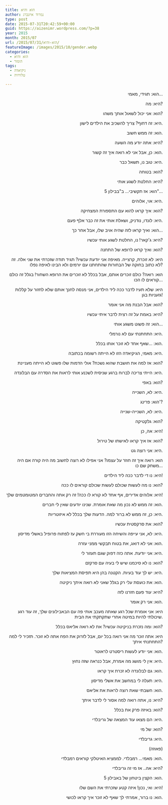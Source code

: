 ```yaml
---
title: הוא והיא
author: נמרוד איזנברג
type: post
date: 2015-07-31T20:42:59+00:00
guid: https://aizenimr.wordpress.com/?p=38
year: 2015
month: 2015/07
url: /2015/07/31/הוא-והיא/
featureImage: /images/2015/10/gender.webp
categories:
  - הוא והיא
  - הומור
tags:
  - גיקיאדה
  - טלוויזיה

---
```

<p align="right">
  <span lang="en-US">הוא: </span><span lang="he-IL">תגידי</span><span lang="en-US">, </span><span lang="he-IL">מאמי…</span>
</p>

<p align="right">
  <span lang="he-IL">היא: מה</span><span lang="en-US">?</span>
</p>

<p align="right">
  הוא: אני יכול לשאול אותך משהו?
</p>

<p align="right">
  היא: זה דחוף? צריך להשכיב את הילדים לישון.
</p>

<p align="right">
  הוא: זה ממש חשוב.
</p>

<p align="right">
  היא: אתה יודע מה השעה?
</p>

<p align="right">
  הוא: כן, אבל אני לא רואה איך זה קשור.
</p>

<p align="right">
  היא: טוב נו, תשאל כבר.
</p>

<p align="right">
  הוא: בטוחה?
</p>

<p align="right">
  היא: החלטת לשגע אותי?
</p>

<p align="right">
  <span lang="en-US">הוא: אז תקשיבי... </span><span lang="he-IL">ב"בבילון </span><span lang="en-US">5"…</span>
</p>

<p align="right">
  <span lang="he-IL">היא: אוי</span><span lang="en-US">, </span><span lang="he-IL">אלוהים</span><span lang="en-US">.</span>
</p>

<p align="right">
  <span lang="he-IL">הוא: איך קראו להוא עם התספורת המצחיקה</span><span lang="en-US">?</span>
</p>

<p align="right">
  <span lang="he-IL">היא: לונדו</span><span lang="en-US">, </span><span lang="he-IL">נודניק</span><span lang="en-US">, </span><span lang="he-IL">ושאלת אותי את זה כבר אלף פעם</span><span lang="en-US">.</span>
</p>

<p align="right">
  <span lang="he-IL">הוא: ואיך קראו לזה שהיה אויב שלו</span><span lang="en-US">, </span><span lang="he-IL">אבל אחר כך…</span>
</p>

<p align="right">
  <span lang="he-IL">היא: ג</span><span lang="en-US">'</span><span lang="he-IL">קאר</span><span lang="en-US">! </span><span lang="he-IL">נו</span><span lang="en-US">, </span><span lang="he-IL">החלטת לשגע אותי עכשיו</span><span lang="en-US">?</span>
</p>

<p align="right">
  <span lang="he-IL">הוא: ואיך קראו לרופא של התחנה</span><span lang="en-US">?</span>
</p>

<p align="right">
  <span lang="he-IL">היא: לא זוכרת</span><span lang="en-US">, </span><span lang="he-IL">קרצייה</span><span lang="en-US">. </span><span lang="he-IL">מאיפה אני יודעת עכשיו</span><span lang="en-US">? </span><span lang="he-IL">תגיד תודה שזכרתי את שני אלה</span><span lang="en-US">. זה לא כתוב בחוקה של הבחורות שהתחתנו עם יורמים ולא הבינו לאיפה נפלו?</span>
</p>

<p align="right">
  <span lang="he-IL">הוא: רואה</span><span lang="en-US">? </span><span lang="he-IL">כולם זוכרים אותם</span><span lang="en-US">, </span><span lang="he-IL">אבל בכלל לא זוכרים את הרופא השחור</span><span lang="en-US">! </span><span lang="he-IL">בגלל זה כולם קוראים לו הכו…</span>
</p>

<p align="right">
  <span lang="he-IL">היא: שלא תעיז לדבר ככה ליד הילדים</span><span lang="en-US">, </span><span lang="he-IL">אני מנסה לחנך אותם שלא לחזור על קללות גזעניות בגן</span><span lang="en-US">!</span>
</p>

<p align="right">
  <span lang="he-IL">הוא: אבל הבנת מה אני אומר</span><span lang="en-US">?</span>
</p>

<p align="right">
  היא: באמת על זה רצית לדבר איתי עכשיו?
</p>

<p align="right">
  הוא: זה פשוט משגע אותי...
</p>

<p align="right">
  היא: התחתנתי עם לא נורמלי.
</p>

<p align="right">
  הוא: ...שאף אחד לא זוכר אותו בכלל.
</p>

<p align="right">
  היא: מאמי, הגיקיאדה הזו לא הייתה רשומה בכתובה.
</p>

<p align="right">
  הוא: אז למה את חושבת שהוא נשכח? אולי הדמות שלו פשוט לא הייתה מעניינת?
</p>

<p align="right">
  היא: הייתי צריכה לברוח ברגע שניסית לשכנע אותי לראות את הסדרה עם הבלונדה.
</p>

<p align="right">
  הוא: באפי?
</p>

<p align="right">
  היא: לא, השנייה.
</p>

<p align="right">
  הוא: פרינג'?
</p>

<p align="right">
  היא: לא, השנייה-שנייה.
</p>

<p align="right">
  הוא: גלקטיקה?
</p>

<p align="right">
  היא: אה, כן!
</p>

<p align="right">
  הוא: אז איך קראו לאישתו של טירול?
</p>

<p align="right">
  היא: אני רוצה גט.
</p>

<p align="right">
  הוא: רואה איך זה חוזר על עצמו? אני אפילו לא רוצה לחשוב מה היה קורה אם היה משחק שם כו...
</p>

<p align="right">
  היא: נו די לדבר ככה ליד הילדים!
</p>

<p align="right">
  הוא: נו מה לעשות שכולם לעשות שכולם קוראים לו ככה?
</p>

<p align="right">
  <span lang="he-IL">היא: אלוהים אדירים</span><span lang="en-US">, </span><span lang="he-IL">אף אחד לא קורא לו ככה</span><span lang="en-US">! </span><span lang="he-IL">זה רק אתה והחברים המטומטמים שלך</span><span lang="en-US">!</span>
</p>

<p align="right">
  <span lang="he-IL">הוא: זה ממש לא נכון מה שאת אומרת</span><span lang="en-US">. </span><span lang="he-IL">שנינו יודעים שאין לי חברים</span><span lang="en-US">.</span>
</p>

<p align="right">
  היא: כן, זה ממש לא ברור למה. הדעות שלך בכלל לא איזוטריות.
</p>

<p align="right">
  הוא: את סרקסטית עכשיו?
</p>

<p align="right">
  היא: לא, אני עייפה והשיחה הזו מעוררת בי חשק עז לפתוח פרופיל באשלי מדיסון.
</p>

<p align="right">
  הוא: אני לא דואג, את בטוח תבקשי ממני עזרה.
</p>

<p align="right">
  היא: אני יודעת. אתה כזה דפוק שגם תעזור לי.
</p>

<p align="right">
  הוא: נו לא סיכמנו שיש לי בעיה עם סרקזם?
</p>

<p align="right">
  היא: יש לך עוד בעיות. הקטנה בהן היא תפיסת המציאות שלך.
</p>

<p align="right">
  הוא: את כועסת עלי רק בגלל שאני לא רואה איתך ניקיטה.
</p>

<p align="right">
  היא: עוד פעם חזרנו לזה?
</p>

<p align="right">
  הוא: אני רק אומר.
</p>

<p align="right">
  היא: אני אומרת שכל רגע שאתה מעכב אותי פה עם הבאבילונים שלך, זה עוד רגע שיכולתי להיות במיטה אחרי שתקתקתי את הבית.
</p>

<p align="right">
  הוא: ומה נזכרת בניקיטה עכשיו? את לא רואה אליאס בכלל?
</p>

<p align="right">
  היא: אתה זוכר מה אני רואה בכל יום, אבל לזרוק את הפח אתה לא זוכר. תזכיר לי למה התחתנתי איתך?
</p>

<p align="right">
  הוא: אני יודע לעשות ריסטרט לראוטר.
</p>

<p align="right">
  היא: אין לי מושג מה אמרת, אבל כנראה שזה נחוץ.
</p>

<p align="right">
  הוא: גם לבלונדה לא זכרת איך קראו.
</p>

<p align="right">
  היא: תעלה לי במחשב את אשלי מדיסון.
</p>

<p align="right">
  הוא: חשבתי שאת רוצה לראות את אליאס.
</p>

<p align="right">
  היא: נו, אתה רואה למה אסור לי לדבר איתך?
</p>

<p align="right">
  הוא: באיזה פרק את בכלל?
</p>

<p align="right">
  היא: הם מצאו עוד המצאה של גריבלדי.
</p>

<p align="right">
  הוא: של מי?
</p>

<p align="right">
  היא: גריבלדי.
</p>

<p align="right">
  (פאוזה)
</p>

<p align="right">
  הוא: מאמי... רמבלדי. לממציא האיטלקי קוראים רמבלדי.
</p>

<p align="right">
  היא: אה.. אז מי זה גריבלדי?
</p>

<p align="right">
  הוא: הקצין ביטחון של באבילון 5.
</p>

<p align="right">
  היא: ואי, נכון! איזה קטע שזכרתי את השם שלו!
</p>

<p align="right">
  הוא: נו ברור, אמרתי לך שאף לא זוכר איך קראו לכושי.
</p>